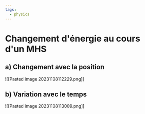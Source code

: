 ```yaml
---
tags:
  - physics
---
```

# Changement d'énergie au cours d'un MHS 

## a) Changement avec la position
![[Pasted image 20231108112229.png]]
## b) Variation avec le temps
![[Pasted image 20231108113009.png]]